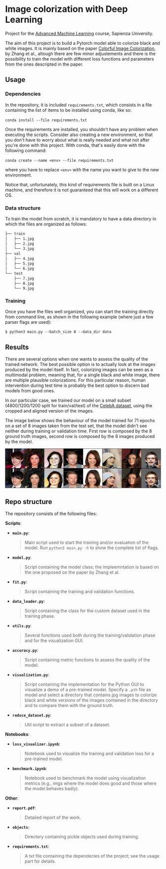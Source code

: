 # Image colorization with Deep Learning
Project for the [Advanced Machine Learning](https://sites.google.com/di.uniroma1.it/aml-20-21) course, Sapienza University.

The aim of this project is to build a Pytorch model able to colorize black and white images. It is mainly based on the paper [Colorful Image Colorization](https://arxiv.org/abs/1603.08511), by Zhang et al., altough there are few minor adjustements and there is the possibility to train the model with different loss functions and parameters from the ones descripted in the paper.

## Usage
### Dependencies
In the repository, it is included `requirements.txt`, which consists in a file containing the list of items to be installed using conda, like so:

`conda install --file requirements.txt`

Once the requirements are installed, you shouldn't have any problem when executing the scripts. Consider also creating a new environment, so that you don't have to worry about what is really needed and what not after you're done with this project. With conda, that's easily done with the following command:

`conda create --name <env> --file requirements.txt`

where you have to replace `<env>` with the name you want to give to the new environment.

Notice that, unfortunately, this kind of requirements file is built on a Linux machine, and therefore it is not guaranteed that this will work on a different OS.
### Data structure
To train the model from scratch, it is mandatory to have a data directory in which the files are organized as follows:
```
├── train
│   ├── 1.jpg
│   ├── 2.jpg
│   └── 3.jpg
├── val
│   ├── 4.jpg
│   ├── 5.jpg
│   └── 6.jpg
└── test
    ├── 7.jpg
    ├── 8.jpg
    └── 9.jpg
```
### Training
Once you have the files well organized, you can start the training directly from command line, as shown in the following example (where just a few parser flags are used):

```shell
$ python3 main.py --batch_size 8 --data_dir data
```
## Results
There are several options when one wants to assess the quality of the trained network. The best possible option is to actually look at the images produced by the model itself. In fact, colorizing images can be seen as a multimodal problem, meaning that, for a single black and white image, there are multiple plausible colorizations. For this particular reason, human intervention during test time is probably the best option to discern bad models from good ones.

In our particular case, we trained our model on a small subset (4800/1200/1200 split for train/val/test) of the [CelebA dataset](http://mmlab.ie.cuhk.edu.hk/projects/CelebA.html), using the cropped and aligned version of the images.

The image below shows the behaviour of the model trained for 71 epochs on a set of 8 images taken from the test set, that the model didn't see neither during training or validation time. First row is composed by the 8 ground truth images, second row is composed by the 8 images produced by the model.

<p align="center">
  <img src="./gh_images/benchmark.jpg" alt="Sublime's custom image"/>
</p>

## Repo structure
The repository consists of the following files:

**Scripts**:
* __`main.py`__:
    > Main script used to start the training and/or evaluation of the model. Run `python3 main.py -h` to show the complete list of flags.
* __`model.py`__:
    > Script containing the model class; the impleemntation is based on the one proposed on the paper by Zhang et al.
* __`fit.py`__:
    > Script containing the training and validation functions.
* __`data_loader.py`__:
    > Script containing the class for the custom dataset used in the training phase.
* __`utils.py`__:
    > Several functions used both during the training/validation phase and for the visualization GUI.
* __`accuracy.py`__:
    > Script containing metric functions to assess the quality of the model.
* __`visualization.py`__:
    > Script containing the implementation for the Python GUI to visualize a demo of a pre-trained model. Specify a `.pth` file as model and select a directory that contains jpg images to colorize black and white versions of the images contained in the directory and to compare them with the ground truth.
* __`reduce_dataset.py`__:
    > Util script to extract a subset of a dataset.

**Notebooks**:
* __`loss_visualizer.ipynb`__:
    > Notebook used to visualize the training and validation loss for a pre-trained model.
* __`benchmark.ipynb`__:
    > Notebook used to benchmark the model using visualization metrics (e.g., imgs where the model does good and those where the model behaves badly).

**Other**:
* __`report.pdf`__:
    > Detailed report of the work.
* __`objects`__:
    > Directory containing pickle objects used during training.
* __`requirements.txt`__:
    > A txt file containing the dependecies of the project; see the usage part for details.